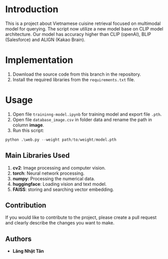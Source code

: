 # Introduction
This is a project about Vietnamese cuisine retrieval focused on multimodal model for querying. The script now utilize a new model base on CLIP model architecture. Our model has accuracy higher than CLIP (openAI), BLIP (Salesforce) and ALIGN (Kakao Brain).
# Implementation
1. Download the source code from this branch in the repository.
2. Install the required libraries from the `requirements.txt` file.
# Usage
1. Open file `traininng-model.ipynb` for training model and export file `.pth`.
2. Open file `database_image.csv` in folder data and rename the path in column **image**.
3. Run this script:
```python
python .\web.py --weight path/to/weight/model.pth
```
## Main Libraries Used
1. **cv2**: Image processing and computer vision.
2. **torch**: Neural network processing.
3. **numpy**: Processing the numerical data.
4. **huggingface**: Loading vision and text model.
5. **FAISS**: storing and searching vector embedding.
## Contribution
If you would like to contribute to the project, please create a pull request and clearly describe the changes you want to make.

## Authors
- **Lăng Nhật Tân**
